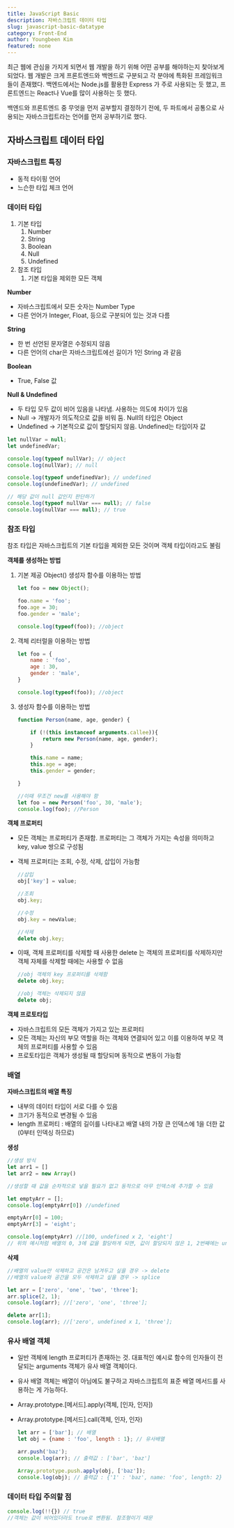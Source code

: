 ```yaml
---
title: JavaScript Basic
description: 자바스크립트 데이터 타입
slug: javascript-basic-datatype
category: Front-End
author: Youngbeen Kim
featured: none
---
```


최근 웹에 관심을 가지게 되면서 웹 개발을 하기 위해 어떤 공부를 해야하는지 찾아보게 되었다. 웹 개발은 크게 프론트엔드와 백엔드로 구분되고 각 분야에 특화된 프레임워크들이 존재했다. 백엔드에서는 Node.js를 활용한 Express 가 주로 사용되는 듯 했고, 프론트엔드는 React나 Vue를 많이 사용하는 듯 했다.

백엔드와 프론트엔드 중 무엇을 먼저 공부할지 결정하기 전에, 두 파트에서 공통으로 사용되는 자바스크립트라는 언어를 먼저 공부하기로 했다.


## 자바스크립트 데이터 타입

### 자바스크립트 특징

- 동적 타이핑 언어
- 느슨한 타입 체크 언어

### 데이터 타입

1. 기본 타입
    1. Number
    2. String
    3. Boolean
    4. Null
    5. Undefined
2. 참조 타입
    1. 기본 타입을 제외한 모든 객체
    

**Number**

- 자바스크립트에서 모든 숫자는 Number Type
- 다른 언어가 Integer, Float, 등으로 구분되어 있는 것과 다름

**String**

- 한 번 선언된 문자열은 수정되지 않음
- 다른 언어의 char은 자바스크립트에선 길이가 1인 String 과 같음

**Boolean**

- True, False 값

**Null & Undefined** 

- 두 타입 모두 값이 비어 있음을 나타냄. 사용하는 의도에 차이가 있음
- Null → 개발자가 의도적으로 값을 비워 둠. Null의 타입은 Object
- Undefined → 기본적으로 값이 할당되지 않음. Undefined는 타입이자 값

```jsx
let nullVar = null;
let undefinedVar;

console.log(typeof nullVar); // object
console.log(nullVar); // null

console.log(typeof undefinedVar); // undefined
console.log(undefinedVar); // undefined

// 해당 값이 null 값인지 판단하기
console.log(typeof nullVar === null); // false
console.log(nullVar === null); // true
```

### 참조 타입

참조 타입은 자바스크립트의 기본 타입을 제외한 모든 것이며 객체 타입이라고도 불림

**객체를 생성하는 방법**

1. 기본 제공 Object() 생성자 함수를 이용하는 방법
    
    ```jsx
    let foo = new Object();
    
    foo.name = 'foo';
    foo.age = 30;
    foo.gender = 'male';
    
    console.log(typeof(foo)); //object
    ```
    
2. 객체 리터럴을 이용하는 방법
    
    ```jsx
    let foo = {
    	name : 'foo',
    	age : 30,
    	gender : 'male',
    }
    
    console.log(typeof(foo)); //object
    ```
    
3. 생성자 함수를 이용하는 방법
    
    ```jsx
    function Person(name, age, gender) {
    
    	if (!(this instanceof arguments.callee)){
    		return new Person(name, age, gender);	
    	}
    
    	this.name = name;
    	this.age = age;
    	this.gender = gender;
    
    }
    
    //이때 무조건 new를 사용해야 함
    let foo = new Person('foo', 30, 'male');
    console.log(foo); //Person
    ```
    

**객체 프로퍼티**

- 모든 객체는 프로퍼티가 존재함. 프로퍼티는 그 객체가 가지는 속성을 의미하고 key, value 쌍으로 구성됨
- 객체 프로퍼티는 조회, 수정, 삭제, 삽입이 가능함
    
    ```jsx
    //삽입
    obj['key'] = value;
    
    //조회
    obj.key;
    
    //수정
    obj.key = newValue;
    
    //삭제
    delete obj.key;
    ```
    

- 이때, 객체 프로퍼티를 삭제할 때 사용한 delete 는 객체의 프로퍼티를 삭제하지만 객체 자체를 삭제할 때에는 사용할 수 없음
    
    ```jsx
    //obj 객체의 key 프로퍼티를 삭제함
    delete obj.key;
    
    //obj 객체는 삭제되지 않음
    delete obj;
    ```
    

**객체 프로토타입**

- 자바스크립트의 모든 객체가 가지고 있는 프로퍼티
- 모든 객체는 자신의 부모 역할을 하는 객체와 연결되어 있고 이를 이용하여 부모 객체의 프로퍼티를 사용할 수 있음
- 프로토타입은 객체가 생성될 때 할당되며 동적으로 변동이 가능함

### 배열

**자바스크립트의 배열 특징**

- 내부의 데이터 타입이 서로 다를 수 있음
- 크기가 동적으로 변경될 수 있음
- length 프로퍼티 : 배열의 길이를 나타내고 배열 내의 가장 큰 인덱스에 1을 더한 값 (0부터 인덱싱 하므로)

**생성**

```jsx
//생성 방식
let arr1 = []
let arr2 = new Array()

//생성할 때 값을 순차적으로 넣을 필요가 없고 동적으로 아무 인덱스에 추가할 수 있음

let emptyArr = [];
console.log(emptyArr[0]) //undefined

emptyArr[0] = 100;
emptyArr[3] = 'eight';

console.log(emptyArr) //[100, undefined x 2, 'eight']
// 위의 예시처럼 배열의 0, 3에 값을 할당하게 되면, 값이 할당되지 않은 1, 2번째에는 undefined가 할당됨
```

**삭제**

```jsx
//배열의 value만 삭제하고 공간은 남겨두고 싶을 경우 -> delete
//배열의 value와 공간을 모두 삭제하고 싶을 경우 -> splice

let arr = ['zero', 'one', 'two', 'three'];
arr.splice(2, 1);
console.log(arr); //['zero', 'one', 'three'];

delete arr[1];
console.log(arr); //['zero', undefined x 1, 'three'];
```

### 유사 배열 객체

- 일반 객체에 length 프로퍼티가 존재하는 것. 대표적인 예시로 함수의 인자들이 전달되는 arguments 객체가 유사 배열 객체이다.
- 유사 배열 객체는 배열이 아님에도 불구하고 자바스크립트의 표준 배열 메서드를 사용하는 게 가능하다.
- Array.prototype.[메서드].apply(객체, [인자, 인자])
- Array.prototype.[메서드].call(객체, 인자, 인자)
    
    ```jsx
    let arr = ['bar']; // 배열
    let obj = {name : 'foo', length : 1}; // 유사배열
    
    arr.push('baz');
    console.log(arr); // 출력값 : ['bar', 'baz']
    
    Array.prototype.push.apply(obj, ['baz']);
    console.log(obj); // 출력값 : {'1' : 'baz', name: 'foo', length: 2}
    ```
    

### 데이터 타입 주의할 점

```jsx
console.log(!!{}) // true
//객체는 값이 비어있더라도 true로 변환됨. 참조형이기 때문
```
